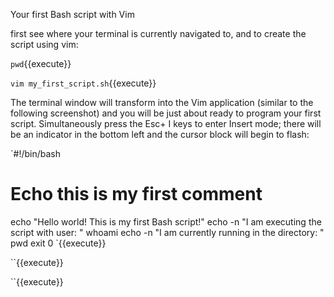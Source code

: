 Your first Bash script with Vim

first see where your terminal is
currently navigated to, and to create the script using vim:

`pwd`{{execute}}


`vim my_first_script.sh`{{execute}}

The terminal window will transform into the Vim application (similar to the following
screenshot) and you will be just about ready to program your first script. Simultaneously
press the Esc+ I keys to enter Insert mode; there will be an indicator in the bottom left and
the cursor block will begin to flash:


`#!/bin/bash
# Echo this is my first comment
echo "Hello world! This is my first Bash script!"
echo -n "I am executing the script with user: "
whoami
echo -n "I am currently running in the directory: "
pwd
exit 0
`{{execute}}


``{{execute}}


``{{execute}}
